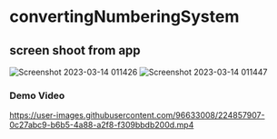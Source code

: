 # convertingNumberingSystem
## screen shoot from app
![Screenshot 2023-03-14 011426](https://user-images.githubusercontent.com/96633008/224856905-aef7e37d-ef0d-40a5-9885-b451db906db5.png)
![Screenshot 2023-03-14 011447](https://user-images.githubusercontent.com/96633008/224857020-16558d79-2188-4898-af68-897da948cdc1.png)
### Demo Video
https://user-images.githubusercontent.com/96633008/224857907-0c27abc9-b6b5-4a88-a2f8-f309bbdb200d.mp4

